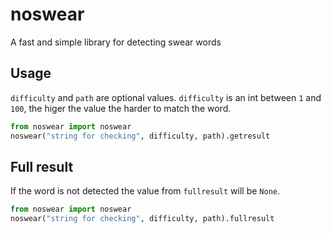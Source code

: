 # noswear
A fast and simple library for detecting swear words

## Usage

`difficulty` and `path` are optional values.
`difficulty` is an int between `1` and `100`, the higer the value the harder to match the word.
```python
from noswear import noswear
noswear("string for checking", difficulty, path).getresult
```

## Full result
If the word is not detected the value from `fullresult` will be `None`.
```python
from noswear import noswear
noswear("string for checking", difficulty, path).fullresult
```
